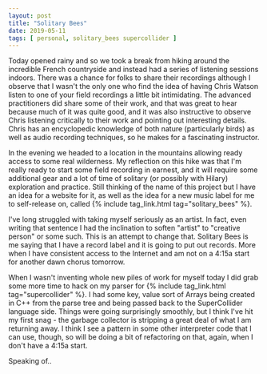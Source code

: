 ```yaml
---
layout: post
title: "Solitary Bees"
date: 2019-05-11
tags: [ personal, solitary_bees supercollider ]
---
```


Today opened rainy and so we took a break from hiking around the incredible French countryside and instead had a series
of listening sessions indoors. There was a chance for folks to share their recordings although I observe that I wasn't
the only one who find the idea of having Chris Watson listen to one of your field recordings a little bit intimidating.
The advanced practitioners did share some of their work, and that was great to hear because much of it was quite good,
and it was also instructive to observe Chris listening critically to their work and pointing out interesting details.
Chris has an encyclopedic knowledge of both nature (particularly birds) as well as audio recording techniques, so he
makes for a fascinating instructor.

In the evening we headed to a location in the mountains allowing ready access to some real wilderness. My reflection
on this hike was that I'm really ready to start some field recording in earnest, and it will require some additional
gear and a lot of time of solitary (or possibly with Hilary) exploration and practice. Still thinking of the name of
this project but I have an idea for a website for it, as well as the idea for a new music label for me to self-release
on, called {% include tag_link.html tag="solitary_bees" %}.

I've long struggled with taking myself seriously as an artist. In fact, even writing that sentence I had the inclination
to soften "artist" to "creative person" or some such. This is an attempt to change that. Solitary Bees is me saying that
I have a record label and it is going to put out records. More when I have consistent access to the Internet and am not
on a 4:15a start for another dawn chorus tomorrow.

When I wasn't inventing whole new piles of work for myself today I did grab some more time to hack on my parser for
{% include tag_link.html tag="supercollider" %}. I had some key, value sort of Arrays being created in C++ from the
parse tree and being passed back to the SuperCollider language side. Things were going surprisingly smoothly, but I
think I've hit my first snag - the garbage collector is stripping a great deal of what I am returning away. I think
I see a pattern in some other interpreter code that I can use, though, so will be doing a bit of refactoring on that,
again, when I don't have a 4:15a start.

Speaking of..

